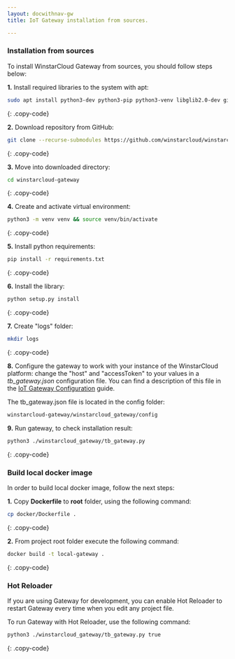 ```yaml
---
layout: docwithnav-gw
title: IoT Gateway installation from sources.

---
```


### Installation from sources

To install WinstarCloud Gateway from sources, you should follow steps below:    
  
**1.** Install required libraries to the system with apt:
```bash
sudo apt install python3-dev python3-pip python3-venv libglib2.0-dev git
```
{: .copy-code}

**2.** Download repository from GitHub:
```bash
git clone --recurse-submodules https://github.com/winstarcloud/winstarcloud-gateway.git --depth 1
```
{: .copy-code}

**3.** Move into downloaded directory:
```bash
cd winstarcloud-gateway
```
{: .copy-code}

**4.** Create and activate virtual environment:
```bash
python3 -m venv venv && source venv/bin/activate
```
{: .copy-code}

**5.** Install python requirements:
```bash
pip install -r requirements.txt
```
{: .copy-code}

**6.** Install the library:
```bash
python setup.py install
```
{: .copy-code}

**7.** Create "logs" folder:
```bash
mkdir logs
```
{: .copy-code}

**8.** Configure the gateway to work with your instance of the WinstarCloud platform: change the "host" and "accessToken" to your values in a *tb_gateway.json* configuration file.
You can find a description of this file in the [IoT Gateway Configuration](/docs/iot-gateway/configuration/#general-configuration-file) guide.

The tb_gateway.json file is located in the config folder:

```bash
winstarcloud-gateway/winstarcloud_gateway/config
```

**9.** Run gateway, to check installation result:
```bash
python3 ./winstarcloud_gateway/tb_gateway.py
```
{: .copy-code}

### Build local docker image

In order to build local docker image, follow the next steps:

**1.** Copy **Dockerfile** to **root** folder, using the following command:

```bash
cp docker/Dockerfile .
```
{: .copy-code}

**2.** From project root folder execute the following command:

```bash
docker build -t local-gateway . 
```
{: .copy-code}

### Hot Reloader

If you are using Gateway for development, you can enable Hot Reloader to restart Gateway every time when you edit any project file.

To run Gateway with Hot Reloader, use the following command:
```bash
python3 ./winstarcloud_gateway/tb_gateway.py true
```
{: .copy-code}